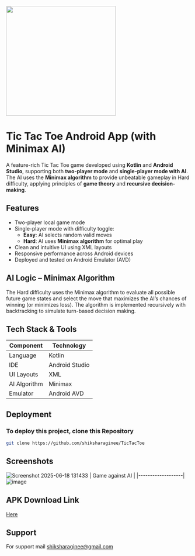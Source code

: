 
<img src="https://github.com/user-attachments/assets/ebacb18d-d21d-4f24-9d32-366988520e2c" width="300" height="300"/>

# Tic Tac Toe Android App (with Minimax AI)
A feature-rich Tic Tac Toe game developed using **Kotlin** and **Android Studio**, supporting both **two-player mode** and **single-player mode with AI**. The AI uses the **Minimax algorithm** to provide unbeatable gameplay in Hard difficulty, applying principles of **game theory** and **recursive decision-making**.

## Features
- Two-player local game mode
- Single-player mode with difficulty toggle:
  - **Easy**: AI selects random valid moves
  - **Hard**: AI uses **Minimax algorithm** for optimal play
- Clean and intuitive UI using XML layouts
- Responsive performance across Android devices
- Deployed and tested on Android Emulator (AVD)

## AI Logic – Minimax Algorithm
The Hard difficulty uses the Minimax algorithm to evaluate all possible future game states and select the move that maximizes the AI’s chances of winning (or minimizes loss). The algorithm is implemented recursively with backtracking to simulate turn-based decision making.

## Tech Stack & Tools

| Component        | Technology         |
|------------------|--------------------|
| Language         | Kotlin             |
| IDE              | Android Studio     |
| UI Layouts       | XML                |
| AI Algorithm     | Minimax            |
| Emulator         | Android AVD        |

## Deployment
### To deploy this project, clone this Repository

```bash
git clone https://github.com/shiksharaginee/TicTacToe
```
## Screenshots
![Screenshot 2025-06-18 131433](https://github.com/user-attachments/assets/392fe014-c360-49a2-a7b3-36fd74717ac3)
| Game against AI |
|-------------------|
![image](https://github.com/user-attachments/assets/3dec15ca-19dc-4171-b8e1-fdab195a3af9)

## APK Download Link
 [Here](https://github.com/shiksharaginee/tictactoe/releases/download/v1.0/app-debug.apk)

## Support
For support mail shiksharaginee@gmail.com
